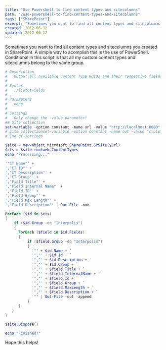 ```yaml
---
title: "Use Powershell to find content types and sitecolumns"
path: "/use-powershell-to-find-content-types-and-sitecolumns"
tags: ["SharePoint"]
excerpt: "Sometimes you want to find all content types and sitecolumns you created in SharePoint. A simple way to acomplish this is the use of PowerShell. Conditional in this script is that all my custom content types and sitecolumns belong to the same group."
created: 2012-06-12
updated: 2012-06-12
---
```


Sometimes you want to find all content types and sitecolumns you created in SharePoint. A simple way to acomplish this is the use of PowerShell. Conditional in this script is that all my custom content types and sitecolumns belong to the same group.

```powershell
# Description
#   Output all available Content Type GUIDs and their respective fields
#
# Syntax
#   ./listCtFields
#
# Parameters
#   none
#
# Settings
#   Only change the -value parameter!
## Site collection
set-variable -option constant -name url -value "http://localhost:8000"
# Site collectionset-variable -option constant -name out -value "c:ListOfAllCTs.csv"  
# End of settings

$site = new-object Microsoft.SharePoint.SPSite($url)
$cts = $site.rootweb.ContentTypes
echo "Processing..."

'"CT Name"' + 
',"CT ID"' + 
',"CT Description"' + 
',"CT Group"' +
',"Field Title"' + 
',"Field Internal Name"' + 
',"Field ID"' + 
',"Field Group"' + 
',"Field Max Length"' + 
',"Field Description"' | Out-File -out

ForEach ($id in $cts)
{
    if ($id.Group -eq "Interpolis")
    {
      ForEach ($field in $id.Fields)
      {
          if ($field.Group -eq "Interpolis")
          {
            '"' + $id.Name + `
            '","' + $id.Id + `
            '","' + $id.Description + `
            '","' + $id.Group + `
            '","' + $field.Title + `
            '","' + $field.InternalName + `
            '","' + $field.Id + `
            '","' + $field.Group + `
            '","' + $field.MaxLength + `
            '","' + $field.Description + `
            '"' | Out-File -out -append
          }
      }
   }
}

$site.Dispose()

echo "Finished!"
```

Hope this helps!
